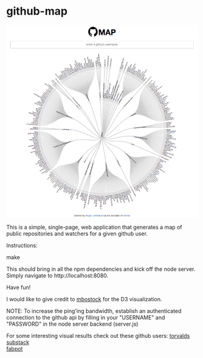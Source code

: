 github-map
==========

![Alt text](screen_shot.png)

This is a simple, single-page, web application that generates a map of public repositories and watchers for a given github user.

Instructions:

make

This should bring in all the npm dependencies and kick off the node server. Simply navigate to http://localhost:8080.

Have fun!

I would like to give credit to [mbostock](http://bl.ocks.org/mbostock/4063550) for the D3 visualization. 

NOTE: To increase the ping'ing bandwidth, establish an authenticated connection to the github api by filling in your "USERNAME" and "PASSWORD" in the node server backend (server.js)

For some interesting visual results check out these github users:
[torvalds](https://github.com/torvalds) <br/>
[substack](https://github.com/substack) <br/>
[fabpot](https://github.com/fabpot)
